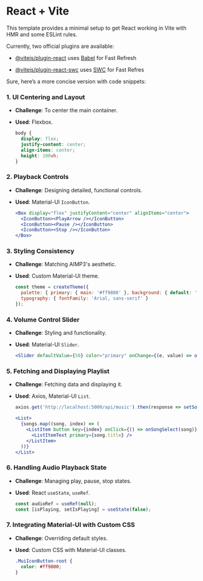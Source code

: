 # React + Vite

This template provides a minimal setup to get React working in Vite with HMR and some ESLint rules.

Currently, two official plugins are available:

- [@vitejs/plugin-react](https://github.com/vitejs/vite-plugin-react/blob/main/packages/plugin-react/README.md) uses [Babel](https://babeljs.io/) for Fast Refresh



- [@vitejs/plugin-react-swc](https://github.com/vitejs/vite-plugin-react-swc) uses [SWC](https://swc.rs/) for Fast Refres


Sure, here’s a more concise version with code snippets:

### 1. UI Centering and Layout
- **Challenge**: To center the main container.
- **Used**: Flexbox.

  ```css
  body {
    display: flex;
    justify-content: center;
    align-items: center;
    height: 100vh;
  }
  ```

### 2. Playback Controls
- **Challenge**: Designing detailed, functional controls.
- **Used**: Material-UI `IconButton`.

  ```jsx
  <Box display="flex" justifyContent="center" alignItems="center">
    <IconButton><PlayArrow /></IconButton>
    <IconButton><Pause /></IconButton>
    <IconButton><Stop /></IconButton>
  </Box>
  ```

### 3. Styling Consistency
- **Challenge**: Matching AIMP3's aesthetic.
- **Used**: Custom Material-UI theme.

  ```javascript
  const theme = createTheme({
    palette: { primary: { main: '#ff9800' }, background: { default: '#2b2b2b' } },
    typography: { fontFamily: 'Arial, sans-serif' }
  });
  ```

### 4. Volume Control Slider
- **Challenge**: Styling and functionality.
- **Used**: Material-UI `Slider`.

  ```jsx
  <Slider defaultValue={50} color="primary" onChange={(e, value) => onVolumeChange(value)} />
  ```

### 5. Fetching and Displaying Playlist
- **Challenge**: Fetching data and displaying it.
- **Used**: Axios, Material-UI `List`.

  ```jsx
  axios.get('http://localhost:5000/api/music').then(response => setSongs(response.data));
  ```

  ```jsx
  <List>
    {songs.map((song, index) => (
      <ListItem button key={index} onClick={() => onSongSelect(song)}>
        <ListItemText primary={song.title} />
      </ListItem>
    ))}
  </List>
  ```

### 6. Handling Audio Playback State
- **Challenge**: Managing play, pause, stop states.
- **Used**: React `useState`, `useRef`.

  ```jsx
  const audioRef = useRef(null);
  const [isPlaying, setIsPlaying] = useState(false);
  ```

### 7. Integrating Material-UI with Custom CSS
- **Challenge**: Overriding default styles.
- **Used**: Custom CSS with Material-UI classes.

  ```css
  .MuiIconButton-root {
    color: #ff9800;
  }
  
